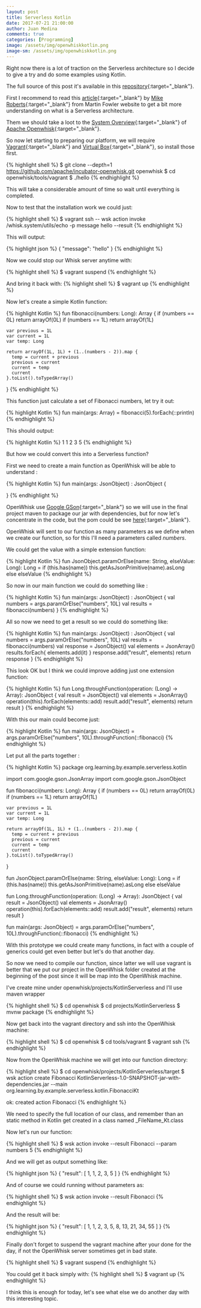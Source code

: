 ```yaml
---
layout: post
title: Serverless Kotlin
date: 2017-07-21 21:00:00
author: Juan Medina
comments: true
categories: [Programming]
image: /assets/img/openwhiskkotlin.png
image-sm: /assets/img/openwhiskkotlin.png
---
```


Right now there is a lot of traction on the Serverless architecture so I decide to give a try and do some examples using Kotlin.

The full source of this post it's available in this [repository](https://github.com/LearningByExample/KotlinServerless){:target="_blank"}.

First I recommend to read this [article](https://martinfowler.com/articles/serverless.html){:target="_blank"} by [Mike Roberts](https://twitter.com/mikebroberts){:target="_blank"} from Martin Fowler website to get a bit more understanding on what is a Serverless architecture.

Them we should take a loot to the [System Overview](https://github.com/apache/incubator-openwhisk/blob/master/docs/about.md){:target="_blank"} of [Apache Openwhisk](http://openwhisk.incubator.apache.org/){:target="_blank"}.

So now let starting to preparing our platform, we will require [Vagrant](http://vagrantup.com/){:target="_blank"} and [Virtual Box](https://www.virtualbox.org/wiki/Downloads){:target="_blank"}, so install those first.

{% highlight shell %}
  $ git clone --depth=1 https://github.com/apache/incubator-openwhisk.git openwhisk
  $ cd openwhisk/tools/vagrant
  $ ./hello
{% endhighlight %}

This will take a considerable amount of time so wait until everything is completed.

Now to test that the installation work we could just:

{% highlight shell %}
  $ vagrant ssh -- wsk action invoke /whisk.system/utils/echo -p message hello --result
{% endhighlight %}

This will output:

{% highlight json %}
  {
      "message": "hello"
  }
{% endhighlight %}

Now we could stop our Whisk server anytime with:

{% highlight shell %}
  $ vagrant suspend
{% endhighlight %}

And bring it back with:
{% highlight shell %}
  $ vagrant up
{% endhighlight %}

Now let's create a simple Kotlin function:

{% highlight Kotlin %}
  fun fibonacci(numbers: Long): Array<Long> {
    if (numbers == 0L) return arrayOf(0L)
    if (numbers == 1L) return arrayOf(1L)

    var previous = 1L
    var current = 1L
    var temp: Long

    return arrayOf(1L, 1L) + (1..(numbers - 2)).map {
      temp = current + previous
      previous = current
      current = temp
      current
    }.toList().toTypedArray()
  }
{% endhighlight %}

This function just calculate a set of Fibonacci numbers, let try it out:

{% highlight Kotlin %}
  fun main(args: Array<String>) = fibonacci(5).forEach(::println)
{% endhighlight %}

This should output:

{% highlight Kotlin %}
  1
  1
  2
  3
  5
{% endhighlight %}

But how we could convert this into a Serverless function?

First we need to create a main function as OpenWhisk will be able to understand :

{% highlight Kotlin %}
  fun main(args: JsonObject) : JsonObject {

  }
{% endhighlight %}

OpenWhisk use [Google GSon](https://github.com/google/gson){:target="_blank"} so we will use in the final project maven to package our jar with dependencies, but for now let's concentrate in the code, but the pom could be see [here](https://github.com/LearningByExample/KotlinServerless/blob/master/pom.xml){:target="_blank"}.

OpenWhisk will sent to our function as many parameters as we define when we create our function, so for this I'll need a parameters called _numbers_.

We could get the value with a simple extension function:

{% highlight Kotlin %}
  fun JsonObject.paramOrElse(name: String, elseValue: Long): Long = if (this.has(name))
    this.getAsJsonPrimitive(name).asLong else elseValue
{% endhighlight %}

 So now in our main function we could do something like :

{% highlight Kotlin %}
  fun main(args: JsonObject) : JsonObject {
    val numbers = args.paramOrElse("numbers", 10L)
    val results = fibonacci(numbers)
  }
{% endhighlight %}

All so now we need to get a result so we could do something like:

{% highlight Kotlin %}
  fun main(args: JsonObject) : JsonObject {
    val numbers = args.paramOrElse("numbers", 10L)
    val results = fibonacci(numbers)
    val response = JsonObject()
    val elements = JsonArray()
    results.forEach{ elements.add(it) }
    response.add("result", elements)
    return response
  }
{% endhighlight %}

This look OK but I think we could improve adding just one extension function:

{% highlight Kotlin %}
  fun Long.throughFunction(operation: (Long) -> Array<Long>): JsonObject {
    val result = JsonObject()
    val elements = JsonArray()
    operation(this).forEach(elements::add)
    result.add("result", elements)
    return result
  }
{% endhighlight %}

With this our main could become just:

{% highlight Kotlin %}
  fun main(args: JsonObject) = args.paramOrElse("numbers", 10L).throughFunction(::fibonacci)
{% endhighlight %}

Let put all the parts together :

{% highlight Kotlin %}
  package org.learning.by.example.serverless.kotlin

  import com.google.gson.JsonArray
  import com.google.gson.JsonObject

  fun fibonacci(numbers: Long): Array<Long> {
    if (numbers == 0L) return arrayOf(0L)
    if (numbers == 1L) return arrayOf(1L)

    var previous = 1L
    var current = 1L
    var temp: Long

    return arrayOf(1L, 1L) + (1..(numbers - 2)).map {
      temp = current + previous
      previous = current
      current = temp
      current
    }.toList().toTypedArray()
  }

  fun JsonObject.paramOrElse(name: String, elseValue: Long): Long = if (this.has(name))
    this.getAsJsonPrimitive(name).asLong else elseValue

  fun Long.throughFunction(operation: (Long) -> Array<Long>): JsonObject {
    val result = JsonObject()
    val elements = JsonArray()
    operation(this).forEach(elements::add)
    result.add("result", elements)
    return result
  }

  fun main(args: JsonObject) = args.paramOrElse("numbers", 10L).throughFunction(::fibonacci)
{% endhighlight %}

With this prototype we could create many functions, in fact with a couple of generics could get even better but let's do that another day.

So now we need to compile our function, since latter we will use vagrant is better that we put our project in the OpenWhisk folder created at the beginning of the post
since it will be map into the OpenWhisk machine.

I've create mine under openwhisk/projects/KotlinServerless and I'll use maven wrapper

{% highlight shell %}
  $ cd openwhisk
  $ cd projects/KotlinServerless
  $ mvnw package
{% endhighlight %}

Now get back into the vagrant directory and ssh into the OpenWhisk machine:

{% highlight shell %}
  $ cd openwhisk
  $ cd tools/vagrant
  $ vagrant ssh
{% endhighlight %}

Now from the OpenWhisk machine we will get into our function directory:

{% highlight shell %}
  $ cd openwhisk/projects/KotlinServerless/target
  $ wsk action create Fibonacci KotlinServerless-1.0-SNAPSHOT-jar-with-dependencies.jar --main \
  org.learning.by.example.serverless.kotlin.FibonacciKt

  ok: created action Fibonacci
{% endhighlight %}

We need to specify the full location of our class, and remember than an static method in Kotlin get created in a class named _FileName_Kt.class

Now let's run our function:

{% highlight shell %}
  $ wsk action invoke --result Fibonacci --param numbers 5
{% endhighlight %}

And we will get as output something like:

{% highlight json %}
  {
      "result": [
          1,
          1,
          2,
          3,
          5
      ]
  }
{% endhighlight %}

And of course we could running without parameters as:

{% highlight shell %}
  $ wsk action invoke --result Fibonacci
{% endhighlight %}

And the result will be:

{% highlight json %}
  {
      "result": [
          1,
          1,
          2,
          3,
          5,
          8,
          13,
          21,
          34,
          55
      ]
  }
{% endhighlight %}

Finally don't forget to suspend the vagrant machine after your done for the day, if not the OpenWhisk server sometimes get in bad state.

{% highlight shell %}
  $ vagrant suspend
{% endhighlight %}

You could get it back simply with:
{% highlight shell %}
  $ vagrant up
{% endhighlight %}

I think this is enough for today, let's see what else we do another day with this interesting topic.

